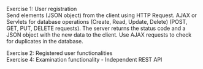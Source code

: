 Exercise 1: User registration  
Send elements (JSON object) from the client using HTTP Request. AJAX or Servlets for database operations (Create, Read, Update, Delete)  (POST, GET, PUT, DELETE requests).
The server returns the status code and a JSON object with the new data to the client. Use AJAX requests to check for duplicates in the database. 

Exercise 2: Registered user functionalities  
Exercise 4: Examination functionality - Independent REST API  

